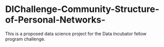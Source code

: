 # DIChallenge-Community-Structure-of-Personal-Networks-
This is a proposed data science project for the Data Incubator fellow program challenge.
